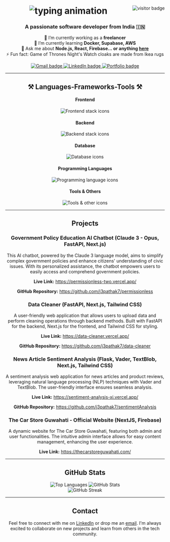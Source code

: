 <div align="center">
  <img src="https://visitor-badge.laobi.icu/badge?page_id=j3pathak7.j3pathak7" alt="visitor badge" align="right"/>
  
  <h1>
    <img src="https://readme-typing-svg.herokuapp.com/?font=Righteous&size=35&center=true&vCenter=true&width=500&height=70&duration=4000&lines=Hi+There!+👋;+I'm+Jyotirmoy+Pathak!;" alt="typing animation"/>
  </h1>
  
  <h3>A passionate software developer from India 🇮🇳</h3>

  <p>🔭 I’m currently working as a <strong>freelancer</strong><br/>
  🌱 I’m currently learning <strong>Docker, Supabase, AWS</strong><br/>
  💬 Ask me about <strong>Node.js, React, Firebase... or anything <a href="https://www.linkedin.com/in/j3pathak7/">here</a></strong><br/>
  ⚡ Fun fact: Game of Thrones Night's Watch cloaks are made from Ikea rugs</p>
  
  <div>
    <a href="mailto:jyotirmoypathak.37@gmail.com">
      <img src="https://img.shields.io/badge/Gmail-333333?style=for-the-badge&logo=gmail&logoColor=red" alt="Gmail badge"/>
    </a>
    <a href="https://linkedin.com/in/j3pathak7" target="_blank">
      <img src="https://img.shields.io/badge/LinkedIn-0077B5?style=for-the-badge&logo=linkedin&logoColor=white" alt="LinkedIn badge"/>
    </a>
    <a href="https://salesp07.github.io" target="_blank">
      <img src="https://img.shields.io/badge/Portfolio-FF5722?style=for-the-badge&logo=todoist&logoColor=white" alt="Portfolio badge"/>
    </a>
  </div>

  <hr/>

  <h2>⚒️ Languages-Frameworks-Tools ⚒️</h2>

<div>
  <!-- Frontend -->
  <h4>Frontend</h4>
  <img src="https://skillicons.dev/icons?i=next,react,tailwind,mui,html,css" alt="Frontend stack icons"/>

  <!-- Backend -->
  <h4>Backend</h4>
  <img src="https://skillicons.dev/icons?i=fastapi,flask,nodejs,express" alt="Backend stack icons"/>

  <!-- Database -->
  <h4>Database</h4>
  <img src="https://skillicons.dev/icons?i=mongodb,mysql,firebase" alt="Database icons"/>

  <!-- Programming Languages -->
  <h4>Programming Languages</h4>
  <img src="https://skillicons.dev/icons?i=javascript,typescript,python" alt="Programming language icons"/>

  <!-- Tools & Others -->
  <h4>Tools & Others</h4>
  <img src="https://skillicons.dev/icons?i=vscode,github,git,docker" alt="Tools & other icons"/>
</div>



  <hr/>

  <h2>Projects</h2>

  <div>
    <h3>Government Policy Education AI Chatbot (Claude 3 - Opus, FastAPI, Next.js)</h3>
    <p>This AI chatbot, powered by the Claude 3 language model, aims to simplify complex government policies and enhance citizens' understanding of civic issues. With its personalized assistance, the chatbot empowers users to easily access and comprehend government policies.</p>
    <p><strong>Live Link:</strong> <a href="https://permissionless-two.vercel.app/">https://permissionless-two.vercel.app/</a></p>
    <p><strong>GitHub Repository:</strong> <a href="https://github.com/j3pathak7/permissionless">https://github.com/j3pathak7/permissionless</a></p>
  </div>

  <div>
    <h3>Data Cleaner (FastAPI, Next.js, Tailwind CSS)</h3>
    <p>A user-friendly web application that allows users to upload data and perform cleaning operations through backend methods. Built with FastAPI for the backend, Next.js for the frontend, and Tailwind CSS for styling.</p>
    <p><strong>Live Link:</strong> <a href="https://data-cleaner.vercel.app/">https://data-cleaner.vercel.app/</a></p>
    <p><strong>GitHub Repository:</strong> <a href="https://github.com/j3pathak7/data-cleaner">https://github.com/j3pathak7/data-cleaner</a></p>
  </div>

  <div>
    <h3>News Article Sentiment Analysis (Flask, Vader, TextBlob, Next.js, Tailwind CSS)</h3>
    <p>A sentiment analysis web application for news articles and product reviews, leveraging natural language processing (NLP) techniques with Vader and TextBlob. The user-friendly interface ensures seamless analysis.</p>
    <p><strong>Live Link:</strong> <a href="https://sentiment-analysis-xi.vercel.app/">https://sentiment-analysis-xi.vercel.app/</a></p>
    <p><strong>GitHub Repository:</strong> <a href="https://github.com/j3pathak7/sentimentAnalysis">https://github.com/j3pathak7/sentimentAnalysis</a></p>
  </div>

  <div>
    <h3>The Car Store Guwahati - Official Website (NextJS, Firebase)</h3>
    <p>A dynamic website for The Car Store Guwahati, featuring both admin and user functionalities. The intuitive admin interface allows for easy content management, enhancing the user experience.</p>
    <p><strong>Live Link:</strong> <a href="https://thecarstoreguwahati.com/">https://thecarstoreguwahati.com/</a></p>
  </div>

  <hr/>

  <h2>GitHub Stats</h2>

  <div>
    <img src="https://github-readme-stats.vercel.app/api/top-langs?username=j3pathak7&show_icons=true&locale=en&layout=compact" alt="Top Languages"/>
    <img src="https://github-readme-stats.vercel.app/api?username=j3pathak7&show_icons=true&locale=en" alt="GitHub Stats"/>
  </div>

  <div>
    <img src="https://github-readme-streak-stats.herokuapp.com/?user=j3pathak7&" alt="GitHub Streak"/>
  </div>

  <hr/>

  <h2>Contact</h2>

  <p>Feel free to connect with me on <a href="https://www.linkedin.com/in/j3pathak7/">LinkedIn</a> or drop me an <a href="mailto:jyotirmoypathak.37@gmail.com">email</a>. I'm always excited to collaborate on new projects and learn from others in the tech community.</p>
</div>
